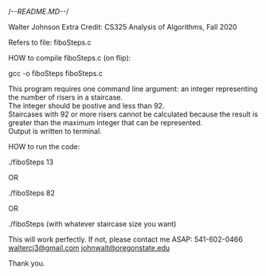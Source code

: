 /*--README.MD--*/

Walter Johnson
Extra Credit: CS325 Analysis of Algorithms, Fall 2020

Refers to file: fiboSteps.c

HOW to compile fiboSteps.c (on flip):

gcc -o fiboSteps fiboSteps.c

This program requires one command line argument:
    an integer representing the number of risers in a staircase.  
    The integer should be postive and less than 92.  
    Staircases with 92 or more risers cannot be calculated because
        the result is greater than the maximum integer that can be represented.  
    Output is written to terminal.  

HOW to run the code: 

./fiboSteps 13

OR

./fiboSteps 82

OR

./fiboSteps (with whatever staircase size you want)

This will work perfectly. 
If not, please contact me ASAP:
541-602-0466
waltercj3@gmail.com
johnwalt@oregonstate.edu

Thank you.  